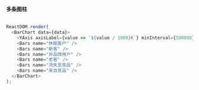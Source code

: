 
#### 多条图柱


<!--start-code-->
```js

ReactDOM.render(
  <BarChart data={data}>
    <YAxis axisLabel={value => `${value / 1000}K`} minInterval={500000} splitLine={false} />
    <Bars name="休眠客户" />
    <Bars name="新客" />
    <Bars name="非品牌用户" />
    <Bars name="老客" />
    <Bars name="流失至竞品" />
    <Bars name="来自竞品" />
  </BarChart>
);

```
<!--end-code-->
